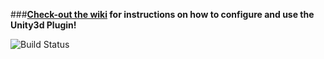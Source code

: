 ###**[Check-out the wiki](https://github.com/consulo/consulo-unity3d/wiki) for instructions on how to configure and use the Unity3d Plugin!**

![Build Status](http://must-be.org/vulcan/statusImage?name=consulo-unity3d)
